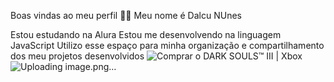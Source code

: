 Boas vindas ao meu perfil 💙💙
Meu nome é Dalcu NUnes

Estou estudando na Alura
Estou me desenvolvendo na linguagem JavaScript
Utilizo esse espaço para minha organização e compartilhamento dos meu projetos desenvolvidos
<img src="https://store-images.s-microsoft.com/image/apps.61214.71827372323164480.6e97c7d2-899a-404f-8660-d622a7fc9162.740b1351-e659-486b-9d1c-948e0d928ead?q=90&amp;w=480&amp;h=270" alt="Comprar o DARK SOULS™ III | Xbox"/>![Uploading image.png…]()
